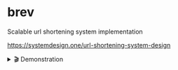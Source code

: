 # brev

Scalable url shortening system implementation

https://systemdesign.one/url-shortening-system-design


<details>
  <summary> 🎬 Demonstration </summary>
  <hr>

https://github.com/jowilf/brev/assets/31705179/ef9425f0-c77f-4c08-8e09-9ab77c01ceab

</details>

